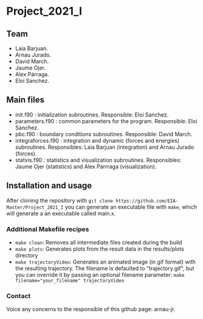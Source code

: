 # Project_2021_I

##  Team

- Laia Barjuan.
- Arnau Jurado.
- David March.
- Jaume Ojer.
- Alex Párraga.
- Eloi Sanchez.

## Main files

- init.f90 : initialization subroutines. Responsible: Eloi Sanchez.
- parameters.f90 : common parameters for the program. Responsible: Eloi Sanchez.
- pbc.f90 : boundary conditions subroutines. Responsible: David March.
- integraforces.f90 : integration and dynamic (forces and energies) subroutines. Responsibles: Laia Barjuan (integration) and Arnau Jurado (forces).
- statvis.f90 : statistics and visualization subroutines. Responsibles: Jaume Ojer (statistics) and Alex Párrraga (visualization).

## Installation and usage
After cloning the repository with `git clone https://github.com/EIA-Master/Project_2021_I` you can generate an executable file with `make`, which will generate a an executable called main.x.

### Additional Makefile recipes
 - `make clean`: Removes all intermediate files created during the build
 - `make plots`: Generates plots from the result data in the results/plots directory
 - `make trajectoryVideo`: Generates an animated image (in gif format) with the resulting trajectory. The filename is defaulted to "trajectory.gif", but you can override it by passing an optional filename parameter: `make filename="your_filename" trajectoryVideo` 

### Contact
Voice any concerns to the responsible of this github page: arnau-jr. 
